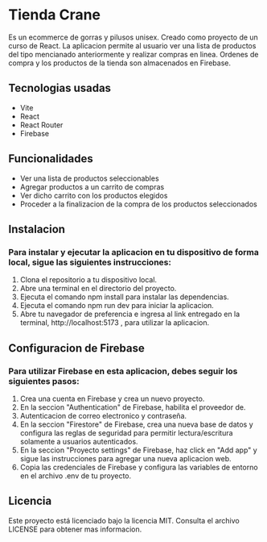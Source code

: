 # Tienda Crane
Es un ecommerce de gorras y pilusos unisex. Creado como proyecto de un curso de React. La aplicacion permite al usuario ver una lista de productos del tipo mencianado anteriormente y realizar compras en linea. Ordenes de compra y los productos de la tienda son almacenados en Firebase.

## Tecnologias usadas
- Vite 
- React
- React Router
- Firebase

## Funcionalidades 
- Ver una lista de productos seleccionables 
- Agregar productos a un carrito de compras
- Ver dicho carrito con los productos elegidos
- Proceder a la finalizacion de la compra de los productos seleccionados

## Instalacion 

### Para instalar y ejecutar la aplicacion en tu dispositivo de forma local, sigue las siguientes instrucciones: 
1. Clona el repositorio a tu dispositivo local.
2. Abre una terminal en el directorio del proyecto.
3. Ejecuta el comando npm install para instalar las dependencias.
4. Ejecuta el comando npm run dev para iniciar la aplicacion. 
5. Abre tu navegador de preferencia e ingresa al link entregado en la terminal, http://localhost:5173 , para utilizar la aplicacion.

## Configuracion de Firebase

### Para utilizar Firebase en esta aplicacion, debes seguir los siguientes pasos:

1. Crea una cuenta en Firebase y crea un nuevo proyecto.
2. En la seccion "Authentication" de Firebase, habilita el proveedor de.
3. Autenticacion de correo electronico y contraseña. 
4. En la seccion "Firestore" de Firebase, crea una nueva base de datos y configura las reglas de seguridad para permitir lectura/escritura solamente a usuarios autenticados.
5. En la seccion "Proyecto settings" de Firebase, haz click en "Add app" y sigue las instrucciones para agregar una nueva aplicacion web. 
6. Copia las credenciales de Firebase y configura las variables de entorno en el archivo .env de tu proyecto.

## Licencia 
Este proyecto está licenciado bajo la licencia MIT. Consulta el archivo LICENSE para obtener mas informacion.

